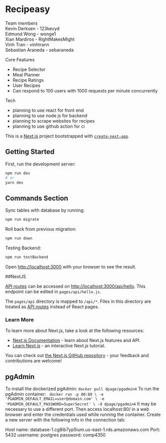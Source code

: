 # Recipeasy

Team members <br/>
Kevin Derksen - 123kevyd <br/>
Edmund Wong - wonge1 <br/>
Xian Mardiros - RightMakesMight <br/>
Vinh Tran - vinhtrann <br/>
Sebastian Araneda - sebaraneda <br/>

Core Features
- Recipe Selector
- Meal Planner
- Recipe Ratings
- User Recipes
- Can respond to 100 users with 1000 requests per minute concurrently

Tech
- planning to use react for front end
- planning to use node js for backend
- planning to scrape websites for recipes
- planning to use github action for ci

This is a [Next.js](https://nextjs.org/) project bootstrapped with [`create-next-app`](https://github.com/vercel/next.js/tree/canary/packages/create-next-app).

## Getting Started

First, run the development server:

```bash
npm run dev
# or
yarn dev
```

## Commands Section

Sync tables with database by running:
```bash
npm run migrate
```

Roll back from previous migration:
```bash
npm run down
```

Testing Backend: 
```bash
npm run testBackend
```

Open [http://localhost:3000](http://localhost:3000) with your browser to see the result.


##NextJS

[API routes](https://nextjs.org/docs/api-routes/introduction) can be accessed on [http://localhost:3000/api/hello](http://localhost:3000/api/hello). This endpoint can be edited in `pages/api/hello.js`.

The `pages/api` directory is mapped to `/api/*`. Files in this directory are treated as [API routes](https://nextjs.org/docs/api-routes/introduction) instead of React pages.

### Learn More

To learn more about Next.js, take a look at the following resources:

- [Next.js Documentation](https://nextjs.org/docs) - learn about Next.js features and API.
- [Learn Next.js](https://nextjs.org/learn) - an interactive Next.js tutorial.

You can check out [the Next.js GitHub repository](https://github.com/vercel/next.js/) - your feedback and contributions are welcome!

## pgAdmin

To install the dockerized pgAdmin:
`docker pull dpage/pgadmin4`
To run the pgAdmin container:
`
docker run -p 80:80 \
	-e 'PGADMIN_DEFAULT_EMAIL=user@domain.com' \
	-e 'PGADMIN_DEFAULT_PASSWORD=SuperSecret' \
	-d dpage/pgadmin4`
It may be necessary to use a different port.
Then access localhost:80/ in a web browser and enter the credentials used while running the container.
Create a new server with the following info in the connection tab:

Host name: database-1.cg8ib7yp5ium.us-east-1.rds.amazonaws.com
Port: 5432
username: postgres
password: comp4350


